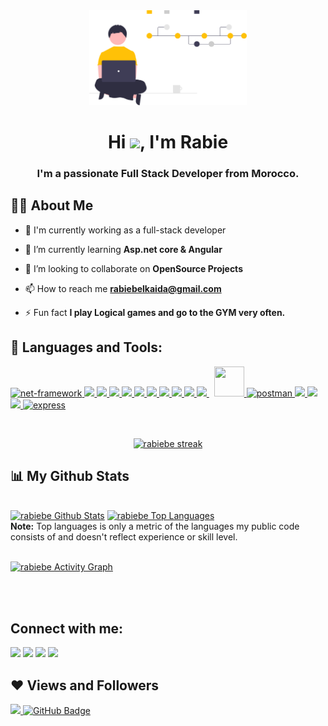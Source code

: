 <div align="center"><a  href="#"><img width="50%" height="auto" src="undraw_version_control_re_mg66.svg" height="170px"/></a></div>

<h1 align="center">Hi <img src="https://raw.githubusercontent.com/MartinHeinz/MartinHeinz/master/wave.gif" width="30px">, I'm Rabie</h1>
<h3 align="center">I'm a passionate Full Stack Developer from Morocco.</h3>


## 🙋‍♂️ About Me

- 🔭 I'm currently working as a full-stack developer

- 🌱 I’m currently learning **Asp.net core & Angular**

- 👯 I’m looking to collaborate on **OpenSource Projects**


- 📫 How to reach me **rabiebelkaida@gmail.com**

- ⚡ Fun fact **I play Logical games and go to the GYM very often.**

## 🚀 Languages and Tools:

<p align="left">
    <a href="https://dotnet.microsoft.com/" target="_blank"> <img width="48" height="48" src="https://img.icons8.com/color/48/net-framework.png" alt="net-framework"/> </a> 
    <a href="https://angular.io/" target="_blank"> <img src="https://img.icons8.com/color/48/000000/angularjs.png"/> </a> 
    <a href="https://www.java.com" target="_blank"> <img src="https://img.icons8.com/color/48/000000/java-coffee-cup-logo.png"/> </a>
    <a href="https://spring.io/projects/spring-boot" target="_blank"> <img src="https://img.icons8.com/color/48/000000/spring-logo.png"/> </a> 
    <a href="https://www.w3.org/html/" target="_blank"> <img src="https://img.icons8.com/color/48/000000/html-5.png"/> </a> 
    <a href="https://www.w3schools.com/css/" target="_blank"> <img src="https://img.icons8.com/color/48/000000/css3.png"/> </a> 
    <a href="https://sass-lang.com/" target="_blank"> <img src="https://img.icons8.com/color/48/000000/sass.png"/> </a> 
    <a href="https://getbootstrap.com" target="_blank"> <img src="https://img.icons8.com/color/48/000000/bootstrap.png"/> </a> 
    <a href="https://developer.mozilla.org/en-US/docs/Web/JavaScript" target="_blank"> <img src="https://img.icons8.com/color/48/000000/javascript.png"/> </a> 
    <a href="https://reactjs.org/" target="_blank"> <img src="https://img.icons8.com/color/48/000000/react-native.png"/> </a> 
    <a style="padding-right:8px;" href="https://www.mysql.com/" target="_blank"> <img src="https://img.icons8.com/fluent/50/000000/mysql-logo.png"/> </a> 
    <a href="https://hibernate.org/" target="_blank"> <img style="width:48px;height:48px" src="https://external-content.duckduckgo.com/iu/?u=http%3A%2F%2Ffruzenshtein.com%2Fwp-content%2Fuploads%2F2014%2F01%2FHibernate-logo.png&f=1&nofb=1"/> </a> 
    <a href="https://postman.com" target="_blank"> <img src="https://www.vectorlogo.zone/logos/getpostman/getpostman-icon.svg" alt="postman" width="45" height="45"/> </a>   
    <a href="https://git-scm.com/" target="_blank"> <img src="https://img.icons8.com/color/48/000000/git.png"/> </a> 
    <a href="https://www.figma.com/" target="_blank"> <img src="https://img.icons8.com/color/48/000000/figma--v1.png"/> </a> 
    <a href="https://www.notion.so/" target="_blank"> <img src="https://img.icons8.com/color/48/000000/notion--v1.png"/> </a>
    <a href="https://wordpress.org/" target="_blank"> <img src="https://img.icons8.com/color/48/000000/wordpress.png" alt="express" width="48" height="48"/> </a>

</p>

<br/>

<p align="center">
    <a href="https://github.com/rabiebe/github-readme-streak-stats">
        <img title="🔥 Get streak stats for your profile at git.io/streak-stats" alt="rabiebe streak" src="https://github-readme-streak-stats.herokuapp.com/?user=rabiebe&theme=black-ice&hide_border=true&stroke=0000&background=060A0CD0"/>
    </a>
</p>

## 📊 My Github Stats

  <br/>
    <a href="https://github.com/rabiebe/github-readme-stats"><img alt="rabiebe Github Stats" src="https://github-readme-stats.vercel.app/api?username=rabiebe&show_icons=true&count_private=true&theme=react&hide_border=true&bg_color=0D1117" /></a>
  <a href="https://github.com/rabiebe/github-readme-stats"><img alt="rabiebe Top Languages" src="https://github-readme-stats.vercel.app/api/top-langs/?username=rabiebe&langs_count=8&count_private=true&layout=compact&theme=react&hide_border=true&bg_color=0D1117" /></a>
  <br/>
  <b>Note:</b> Top languages is only a metric of the languages my public code consists of and doesn't reflect experience or skill level.


<br/>
<br/>

<a href="https://github.com/rabiebe/github-readme-activity-graph"><img alt="rabiebe Activity Graph" src="https://activity-graph.herokuapp.com/graph?username=rabiebe&bg_color=0D1117&color=5BCDEC&line=5BCDEC&point=FFFFFF&hide_border=true" /></a>

<br/>
<br/>

## Connect with me:
<p align="left">

<a href = "https://www.linkedin.com/in/rabie-belkaida/"><img src="https://img.icons8.com/fluent/48/000000/linkedin.png"/></a>
<a href = "https://twitter.com/r_belkaida"><img src="https://img.icons8.com/fluent/48/000000/twitter.png"/></a>
<a href = "https://www.instagram.com/belpublisher/"><img src="https://img.icons8.com/fluent/48/000000/instagram-new.png"/></a>
<a href = "https://www.youtube.com/channel/UCuSc8AMU8_jMtt-KIJCwLCw"><img src="https://img.icons8.com/color/48/000000/youtube-play.png"/></a>

</p>

## ❤ Views and Followers
<a href="https://github.com/Meghna-DAS/github-profile-views-counter">
    <img src="https://komarev.com/ghpvc/?username=rabiebe">
</a>
<a href="https://github.com/rabiebe?tab=followers"><img src="https://img.shields.io/github/followers/rabiebe?label=Followers&style=social" alt="GitHub Badge"></a>
